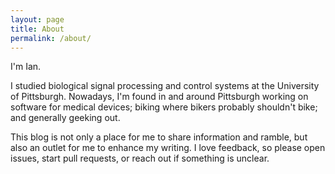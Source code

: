 ```yaml
---
layout: page
title: About
permalink: /about/
---
```


I'm Ian.

I studied biological signal processing and control systems at the University of Pittsburgh. Nowadays, I'm found in and around Pittsburgh working on software for medical devices; biking where bikers probably shouldn't bike; and generally geeking out.

This blog is not only a place for me to share information and ramble, but also an outlet for me to enhance my writing. I love feedback, so please open issues, start pull requests, or reach out if something is unclear.